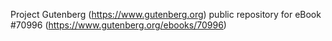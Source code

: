 Project Gutenberg (https://www.gutenberg.org) public repository for
eBook #70996 (https://www.gutenberg.org/ebooks/70996)
